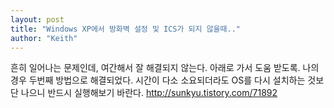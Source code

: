 ```yaml
---
layout: post
title: "Windows XP에서 방화벽 설정 및 ICS가 되지 않을때.."
author: "Keith"
---
```


흔히 일어나는 문제인데, 여간해서 잘 해결되지 않는다.
아래로 가서 도움 받도록. 나의 경우 두번째 방법으로 해결되었다.
시간이 다소 소요되더라도 OS를 다시 설치하는 것보단 나으니 반드시 실행해보기 바란다.
http://sunkyu.tistory.com/71892

